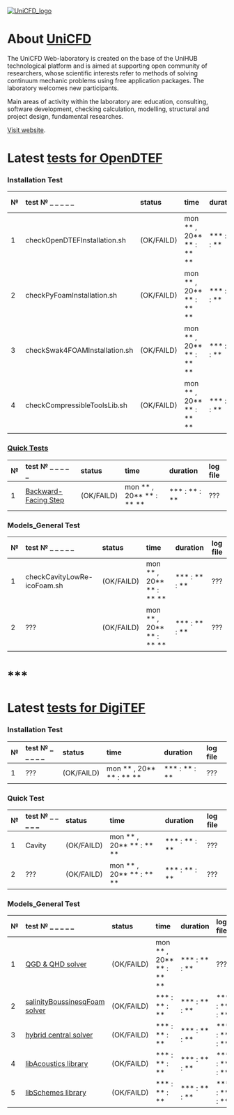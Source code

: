 [![UniCFD_logo](https://raw.githubusercontent.com/VatutinKirill/UniCFD-Lab-Testing/master/docs/small_final_compact.png)](https://unicfd.ru/en/)

# About [UniCFD](https://unicfd.ru/en/)

The UniCFD Web-laboratory is created on the base of the UniHUB technological platform and is aimed at supporting open community of researchers, whose scientific interests refer to methods of solving continuum mechanic problems using free application packages. The laboratory welcomes new participants.

Main areas of activity within the laboratory are: education, consulting, software development, checking calculation, modelling, structural and project design, fundamental researches.


[Visit website](https://unicfd.ru/en/).


# Latest [tests for OpenDTEF](https://vatutinkirill.github.io/UniCFD-Lab-Testing/OpenDTEF-Tests)

### Installation Test

| № | test № _ _ _ _ _              | status     | time                     |    duration   | log file |
|:--|:------------------------------|:-----------|:-------------------------|:--------------|:---------|
|  1| checkOpenDTEFInstallation.sh  | (OK/FAILD) | mon ** , 20** ** : ** ** | *** : ** : ** |    ???   |
|  2| checkPyFoamInstallation.sh    | (OK/FAILD) | mon ** , 20** ** : ** ** | *** : ** : ** |    ???   |
|  3| checkSwak4FOAMInstallation.sh | (OK/FAILD) | mon ** , 20** ** : ** ** | *** : ** : ** |    ???   |
|  4| checkCompressibleToolsLib.sh  | (OK/FAILD) | mon ** , 20** ** : ** ** | *** : ** : ** |    ???   |

### [Quick Tests](./OpenDTEF-Tests)

| № | test № _ _ _ _ _                               |   status   |           time           |    duration   | log file |
|:--|:-----------------------------------------------|:-----------|:-------------------------|:--------------|:---------|
|  1| [Backward-Facing Step](./OpenDTEF-Tests/Backward-Facing-Step) | (OK/FAILD) | mon ** , 20** ** : ** ** | *** : ** : ** |    ???   |

### Models_General Test

| № | test  № _ _ _ _ _           | status     |           time           |    duration   | log file    |
|:--|:----------------------------|:-----------|:-------------------------|:--------------|:------------|
|  1| checkCavityLowRe-icoFoam.sh | (OK/FAILD) | mon ** , 20** ** : ** ** | *** : ** : ** |     ???     |
|  2|             ???             | (OK/FAILD) | mon ** , 20** ** : ** ** | *** : ** : ** |     ???     |

# ***

# Latest [tests for DigiTEF](https://vatutinkirill.github.io/UniCFD-Lab-Testing/DigiTEF-Tests)

### Installation Test

| № | test № _ _ _ _ _ |   status   |           time           |    duration   | log file |
|:--|:-----------------|:-----------|:-------------------------|:--------------|:---------|
|  1|        ???       | (OK/FAILD) | mon ** , 20** ** : ** ** | *** : ** : ** |    ???   |

### Quick Test

| № | test № _ _ _ _ _ |  status    |           time           |    duration   | log file |
|:--|:-----------------|:-----------|:-------------------------|:--------------|:---------|
|  1|      Cavity      | (OK/FAILD) | mon ** , 20** ** : ** ** | *** : ** : ** |    ???   |
|  2|       ???        | (OK/FAILD) | mon ** , 20** ** : ** ** | *** : ** : ** |    ???   |

### Models_General Test

| № | test № _ _ _ _ _  | status |      time       |    duration   | log file |
|:--|:------------------|:-------|:--------------|:--------------|:---------|
|  1 | [QGD & QHD solver](https://github.com/unicfdlab/QGDsolver) | (OK/FAILD) | mon ** , 20** ** : ** ** | *** : ** : ** |    ???   |
|  2| [salinityBoussinesqFoam solver](https://github.com/unicfdlab/salinityBoussinesqPimpleFoam) | (OK/FAILD) | *** : ** : ** | *** : ** : ** | *** : ** : ** | *** : ** : ** |    ???   |
|  3| [hybrid central solver](https://github.com/unicfdlab/hybridCentralSolvers) | (OK/FAILD) | *** : ** : ** | *** : ** : ** | *** : ** : ** | *** : ** : ** |    ???   |
|  4| [libAcoustics library](https://github.com/unicfdlab/libAcoustics) | (OK/FAILD) | *** : ** : ** | *** : ** : ** | *** : ** : ** | *** : ** : ** |    ???   |
|  5| [libSchemes library](https://github.com/unicfdlab/libSchemes) | (OK/FAILD) | *** : ** : ** | *** : ** : ** | *** : ** : ** | *** : ** : ** |    ???   |
